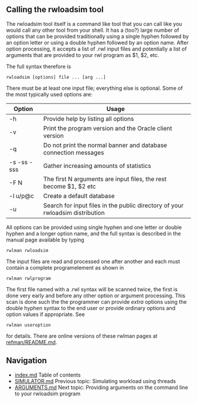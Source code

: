 ## Calling the rwloadsim tool
The rwloadsim tool itself is a command like tool that you can 
call like you would call any other tool from your shell.
It has a (too?) large number of options that can be provided
traditionally using a single hyphen followed by an option letter
or using a double hyphen followed by an option name.
After option processing, it accepts a list of .rwl input files
and potentially a list of arguments that are provided to your rwl
program as $1, $2, etc.

The full syntax therefore is
```
rwloadsim [options] file ... [arg ...]
```
There must be at least one input file; everything else is optional.
Some of the most typically used options are:

|Option|Usage|
|------|-----|
|-h|Provide help by listing all options|
|-v|Print the program version and the Oracle client version|
|-q|Do not print the normal banner and database connection messages|
|-s -ss -sss|Gather increasing amounts of statistics|
|-F N|The first N arguments are input files, the rest become $1, $2 etc|
|-l u/p@c|Create a default database|
|-u|Search for input files in the public directory of your rwloadsim distribution|

All options can be provided using single hyphen and one letter or double hyphen
and a longer option name, and the full syntax is described
in the manual page available by typing
```
rwlman rwloadsim
```
The input files are read and processed one after another and each must contain
a complete programelement as shown in
```
rwlman rwlprogram
```
The first file named with a .rwl syntax will be scanned twice, the first
is done very early
and before any other option or argument processing.
This scan is done such the the programmer can provide _extra_ options using the
double hyphen syntax to the end user or provide ordinary options and
option values if appropriate.
See
```
rwlman useroption
```
for details.
There are online versions of these rwlman pages at [refman/README.md](refman/README.md).
## Navigation
* [index.md](index.md#rwpload-simulator-users-guide) Table of contents
* [SIMULATOR.md](SIMULATOR.md) Previous topic: Simulating workload using threads
* [ARGUMENTS.md](ARGUMENTS.md) Next topic: Providing arguments on the command line to your rwloadsim program
